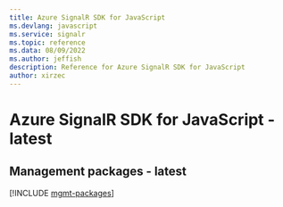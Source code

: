 ```yaml
---
title: Azure SignalR SDK for JavaScript
ms.devlang: javascript
ms.service: signalr
ms.topic: reference
ms.data: 08/09/2022
ms.author: jeffish
description: Reference for Azure SignalR SDK for JavaScript
author: xirzec
---
```

# Azure SignalR SDK for JavaScript - latest

## Management packages - latest
[!INCLUDE [mgmt-packages](signalr-mgmt-index.md)]